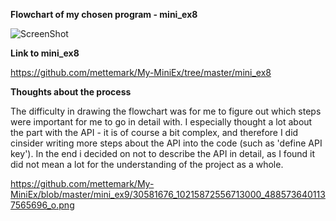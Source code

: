 **Flowchart of my chosen program - mini_ex8**

![ScreenShot](https://github.com/mettemark/My-MiniEx/blob/master/mini_ex9/Sk%C3%A6rmbillede%202018-04-12%20kl.%2012.40.22.png)




**Link to mini_ex8**

https://github.com/mettemark/My-MiniEx/tree/master/mini_ex8



**Thoughts about the process**


The difficulty in drawing the flowchart was for me to figure out which steps were important for me to go in detail with. I especially thought a lot about the part with the API - it is of course a bit complex, and therefore I did cinsider writing more steps about the API into the code (such as 'define API key'). In the end i decided on not to describe the API in detail, as I found it did not mean a lot for the understanding of the project as a whole. 



https://github.com/mettemark/My-MiniEx/blob/master/mini_ex9/30581676_10215872556713000_4885736401137565696_o.png


